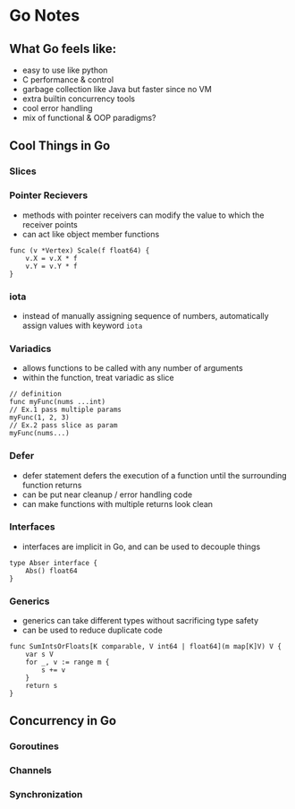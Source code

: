 # Go Notes

## What Go feels like:
- easy to use like python
- C performance & control
- garbage collection like  Java but faster since no VM
- extra builtin concurrency tools
- cool error handling
- mix of functional & OOP paradigms?

## Cool Things in Go
### Slices
### Pointer Recievers
- methods with pointer receivers can modify the value to which the receiver points
- can act like object member functions
```
func (v *Vertex) Scale(f float64) {
	v.X = v.X * f
	v.Y = v.Y * f
}
```
### iota
- instead of manually assigning sequence of numbers, automatically assign values with keyword `iota`
### Variadics
- allows functions to be called with any number of arguments
- within the function, treat variadic as slice
```
// definition
func myFunc(nums ...int)
// Ex.1 pass multiple params
myFunc(1, 2, 3)
// Ex.2 pass slice as param
myFunc(nums...)
```
### Defer
- defer statement defers the execution of a function until the surrounding function returns
- can be put near cleanup / error handling code
- can make functions with multiple returns look clean
### Interfaces
- interfaces are implicit in Go, and can be used to decouple things
```
type Abser interface {
	Abs() float64
}
```
### Generics
- generics can take different types without sacrificing type safety
- can be used to reduce duplicate code
```
func SumIntsOrFloats[K comparable, V int64 | float64](m map[K]V) V {
    var s V
    for _, v := range m {
        s += v
    }
    return s
}
```

## Concurrency in Go
### Goroutines
### Channels
### Synchronization
